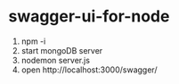 # swagger-ui-for-node

1. npm -i
2. start mongoDB server
3. nodemon server.js
4. open http://localhost:3000/swagger/